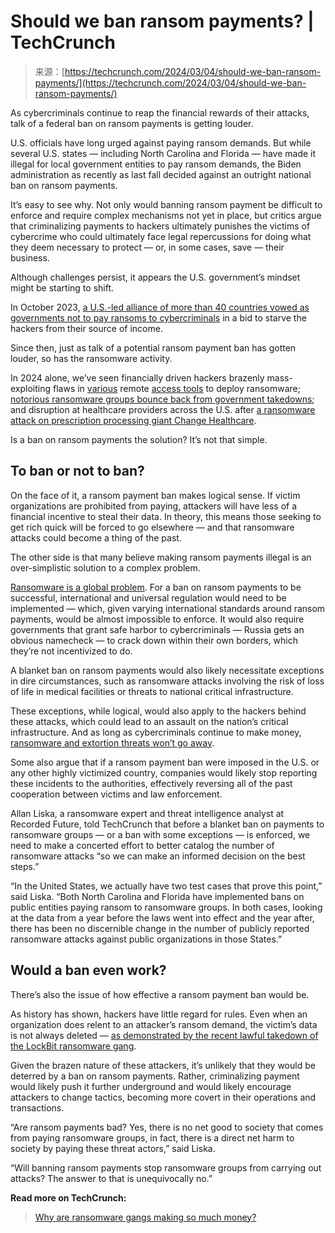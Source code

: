 <!--yml
category: 未分类
date: 2024-05-27 14:39:08
-->

# Should we ban ransom payments? | TechCrunch

> 来源：[https://techcrunch.com/2024/03/04/should-we-ban-ransom-payments/](https://techcrunch.com/2024/03/04/should-we-ban-ransom-payments/)

As cybercriminals continue to reap the financial rewards of their attacks, talk of a federal ban on ransom payments is getting louder.

U.S. officials have long urged against paying ransom demands. But while several U.S. states — including North Carolina and Florida — have made it illegal for local government entities to pay ransom demands, the Biden administration as recently as last fall decided against an outright national ban on ransom payments.

It’s easy to see why. Not only would banning ransom payment be difficult to enforce and require complex mechanisms not yet in place, but critics argue that criminalizing payments to hackers ultimately punishes the victims of cybercrime who could ultimately face legal repercussions for doing what they deem necessary to protect — or, in some cases, save — their business.

Although challenges persist, it appears the U.S. government’s mindset might be starting to shift.

In October 2023, [a U.S.-led alliance of more than 40 countries vowed as governments not to pay ransoms to cybercriminals](https://techcrunch.com/2023/10/31/united-states-cybersecurity-coalition-deny-ransom-demands/) in a bid to starve the hackers from their source of income.

Since then, just as talk of a potential ransom payment ban has gotten louder, so has the ransomware activity.

In 2024 alone, we’ve seen financially driven hackers brazenly mass-exploiting flaws in [various](https://techcrunch.com/2024/02/08/researchers-say-attackers-are-mass-exploiting-new-ivanti-vpn-flaw/) remote [access tools](https://techcrunch.com/2024/02/23/hackers-are-exploiting-connectwise-flaws-to-deploy-lockbit-ransomware-security-experts-warn/) to deploy ransomware; [notorious ransomware groups bounce back from government takedowns](https://techcrunch.com/2024/02/26/lockbit-ransomware-takedown-now-what/); and disruption at healthcare providers across the U.S. after [a ransomware attack on prescription processing giant Change Healthcare](https://techcrunch.com/2024/02/26/ransomware-attack-change-healthcare-prescription-pharmacy-outages/).

Is a ban on ransom payments the solution? It’s not that simple.

## To ban or not to ban?

On the face of it, a ransom payment ban makes logical sense. If victim organizations are prohibited from paying, attackers will have less of a financial incentive to steal their data. In theory, this means those seeking to get rich quick will be forced to go elsewhere — and that ransomware attacks could become a thing of the past.

The other side is that many believe making ransom payments illegal is an over-simplistic solution to a complex problem.

[Ransomware is a global problem](https://techcrunch.com/2022/11/18/combatting-ransomware/). For a ban on ransom payments to be successful, international and universal regulation would need to be implemented — which, given varying international standards around ransom payments, would be almost impossible to enforce. It would also require governments that grant safe harbor to cybercriminals — Russia gets an obvious namecheck — to crack down within their own borders, which they’re not incentivized to do.

A blanket ban on ransom payments would also likely necessitate exceptions in dire circumstances, such as ransomware attacks involving the risk of loss of life in medical facilities or threats to national critical infrastructure.

These exceptions, while logical, would also apply to the hackers behind these attacks, which could lead to an assault on the nation’s critical infrastructure. And as long as cybercriminals continue to make money, [ransomware and extortion threats won’t go away](https://techcrunch.com/2023/12/18/why-extortion-is-the-new-ransomware-threat/).

Some also argue that if a ransom payment ban were imposed in the U.S. or any other highly victimized country, companies would likely stop reporting these incidents to the authorities, effectively reversing all of the past cooperation between victims and law enforcement.

Allan Liska, a ransomware expert and threat intelligence analyst at Recorded Future, told TechCrunch that before a blanket ban on payments to ransomware groups — or a ban with some exceptions — is enforced, we need to make a concerted effort to better catalog the number of ransomware attacks “so we can make an informed decision on the best steps.”

“In the United States, we actually have two test cases that prove this point,” said Liska. “Both North Carolina and Florida have implemented bans on public entities paying ransom to ransomware groups. In both cases, looking at the data from a year before the laws went into effect and the year after, there has been no discernible change in the number of publicly reported ransomware attacks against public organizations in those States.”

## Would a ban even work?

There’s also the issue of how effective a ransom payment ban would be.

As history has shown, hackers have little regard for rules. Even when an organization does relent to an attacker’s ransom demand, the victim’s data is not always deleted — [as demonstrated by the recent lawful takedown of the LockBit ransomware gang](https://techcrunch.com/2024/02/20/us-uk-authorities-claim-seizure-of-lockbit-ransomware-gangs-dark-web-leak-site/).

Given the brazen nature of these attackers, it’s unlikely that they would be deterred by a ban on ransom payments. Rather, criminalizing payment would likely push it further underground and would likely encourage attackers to change tactics, becoming more covert in their operations and transactions.

“Are ransom payments bad? Yes, there is no net good to society that comes from paying ransomware groups, in fact, there is a direct net harm to society by paying these threat actors,” said Liska.

“Will banning ransom payments stop ransomware groups from carrying out attacks? The answer to that is unequivocally no.”

**Read more on TechCrunch:**

> [Why are ransomware gangs making so much money?](https://techcrunch.com/2024/02/17/why-ransomware-makes-so-much-money/)